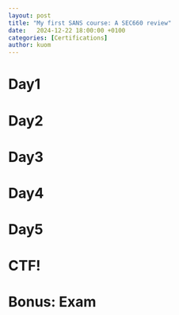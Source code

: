 ```yaml
---
layout: post
title: "My first SANS course: A SEC660 review"
date:   2024-12-22 18:00:00 +0100
categories: [Certifications]
author: kuom
---
```


# Day1

# Day2

# Day3

# Day4

# Day5

# CTF!

# Bonus: Exam